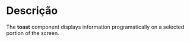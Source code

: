 # Descrição

The **toast** component displays information programatically on a selected portion of the screen.